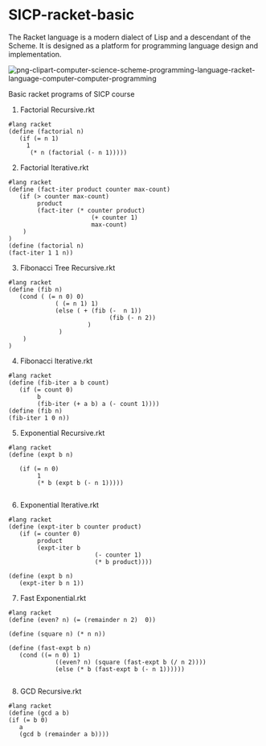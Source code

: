 # SICP-racket-basic


The Racket language is a modern dialect of Lisp and a descendant of the Scheme. It is designed as a platform for programming language design and implementation.

![png-clipart-computer-science-scheme-programming-language-racket-language-computer-computer-programming](https://user-images.githubusercontent.com/47454368/147880063-52c44f20-314a-4d12-90b8-64d4aa208f51.png)

Basic racket programs of SICP course

1. Factorial Recursive.rkt

```
#lang racket
(define (factorial n)
   (if (= n 1)
     1
      (* n (factorial (- n 1))))) 
```
      
2. Factorial Iterative.rkt

```
#lang racket
(define (fact-iter product counter max-count)
   (if (> counter max-count)
        product
        (fact-iter (* counter product)
                       (+ counter 1)
                       max-count)
    )
)
(define (factorial n)
(fact-iter 1 1 n))
 ```
 
 3. Fibonacci Tree Recursive.rkt

```
#lang racket
(define (fib n)
   (cond ( (= n 0) 0)
             ( (= n 1) 1)
             (else ( + (fib (-  n 1))
                            (fib (- n 2))
                      )
              )
    )
)
```

4. Fibonacci Iterative.rkt

```
#lang racket
(define (fib-iter a b count)
   (if (= count 0)
        b
        (fib-iter (+ a b) a (- count 1))))
(define (fib n)
(fib-iter 1 0 n))
```

5. Exponential Recursive.rkt

```
#lang racket
(define (expt b n)
   
   (if (= n 0)
        1
        (* b (expt b (- n 1)))))
        
```

6. Exponential Iterative.rkt

```
#lang racket
(define (expt-iter b counter product)
   (if (= counter 0)
        product
        (expt-iter b 
                        (- counter 1)
                        (* b product))))

(define (expt b n)
   (expt-iter b n 1))
```


7. Fast Exponential.rkt

```
#lang racket
(define (even? n) (= (remainder n 2)  0))

(define (square n) (* n n))

(define (fast-expt b n)
   (cond ((= n 0) 1)
             ((even? n) (square (fast-expt b (/ n 2))))
             (else (* b (fast-expt b (- n 1))))))
             
```

8. GCD Recursive.rkt

```
#lang racket
(define (gcd a b)
(if (= b 0)
   a
   (gcd b (remainder a b))))
```
